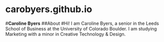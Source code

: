 # carobyers.github.io


#**Caroline Byers**
##About
#Hi! I am Caroline Byers, a senior in the Leeds School of Business at the University of Colorado Boulder. I am studying Marketing with a minor in Creative Technology & Design. 

